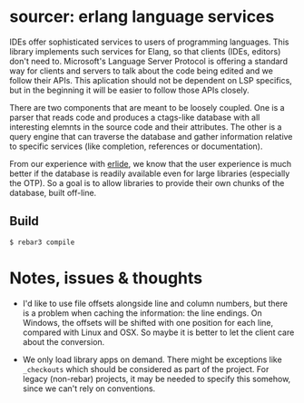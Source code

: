 # sourcer: erlang language services

IDEs offer sophisticated services to users of programming languages. This library implements such services for Elang, so that clients (IDEs, editors) don't need to. Microsoft's Language Server Protocol is offering a standard way for clients and servers to talk about the code being edited and we follow their APIs. This aplication should not be dependent on LSP specifics, but in the beginning it will be easier to follow those APIs closely.

There are two components that are meant to be loosely coupled. One is a parser that reads code and produces a ctags-like database with all interesting elemnts in the source code and their attributes. The other is a query engine that can traverse the database and gather information relative to specific services (like completion, references or documentation).

From our experience with [erlide](http://erlide.org), we know that the user experience is much better if the database is readily available even for large libraries (especially the OTP). So a goal is to allow libraries to provide their own chunks of the database, built off-line.

## Build

    $ rebar3 compile

# Notes, issues & thoughts

- I'd like to use file offsets alongside line and column numbers, but there is a problem when caching the information: the line endings. On Windows, the offsets will be shifted with one position for each line, compared with Linux and OSX. So maybe it is better to let the client care about the conversion.

- We only load library apps on demand. There might be exceptions like `_checkouts` which should be considered as part of the project. For legacy (non-rebar) projects, it may be needed to specify this somehow, since we can't rely on conventions.


